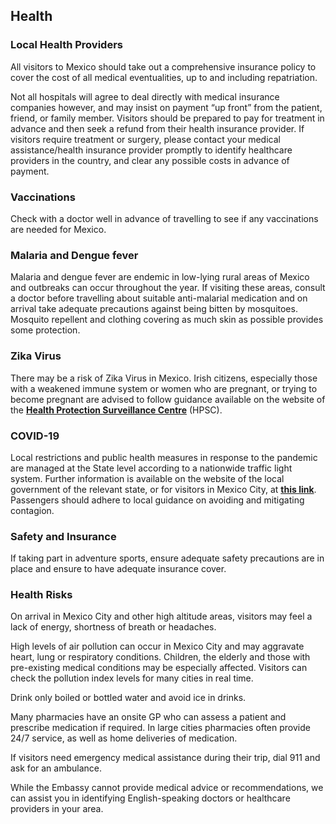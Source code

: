 ## Health

### **Local Health Providers**

All visitors to Mexico should take out a comprehensive insurance policy to cover the cost of all medical eventualities, up to and including repatriation.

Not all hospitals will agree to deal directly with medical insurance companies however, and may insist on payment “up front” from the patient, friend, or family member. Visitors should be prepared to pay for treatment in advance and then seek a refund from their health insurance provider. If visitors require treatment or surgery, please contact your medical assistance/health insurance provider promptly to identify healthcare providers in the country, and clear any possible costs in advance of payment.

### **Vaccinations**

Check with a doctor well in advance of travelling to see if any vaccinations are needed for Mexico.

### **Malaria and Dengue fever**

Malaria and dengue fever are endemic in low-lying rural areas of Mexico and outbreaks can occur throughout the year. If visiting these areas, consult a doctor before travelling about suitable anti-malarial medication and on arrival take adequate precautions against being bitten by mosquitoes. Mosquito repellent and clothing covering as much skin as possible provides some protection.

### **Zika Virus**

There may be a risk of Zika Virus in Mexico. Irish citizens, especially those with a weakened immune system or women who are pregnant, or trying to become pregnant are advised to follow guidance available on the website of the [**Health Protection Surveillance Centre**](http://www.hpsc.ie/A-Z/Vectorborne/Zika) (HPSC).

### COVID-19

Local restrictions and public health measures in response to the pandemic are managed at the State level according to a nationwide traffic light system. Further information is available on the website of the local government of the relevant state, or for visitors in Mexico City, at [**this link**](https://covid19.cdmx.gob.mx/). Passengers should adhere to local guidance on avoiding and mitigating contagion.

### **Safety and Insurance**

If taking part in adventure sports, ensure adequate safety precautions are in place and ensure to have adequate insurance cover.

### **Health Risks**

On arrival in Mexico City and other high altitude areas, visitors may feel a lack of energy, shortness of breath or headaches.

High levels of air pollution can occur in Mexico City and may aggravate heart, lung or respiratory conditions. Children, the elderly and those with pre-existing medical conditions may be especially affected. Visitors can check the pollution index levels for many cities in real time.

Drink only boiled or bottled water and avoid ice in drinks.

Many pharmacies have an onsite GP who can assess a patient and prescribe medication if required. In large cities pharmacies often provide 24/7 service, as well as home deliveries of medication.

If visitors need emergency medical assistance during their trip, dial 911 and ask for an ambulance.

While the Embassy cannot provide medical advice or recommendations, we can assist you in identifying English-speaking doctors or healthcare providers in your area.